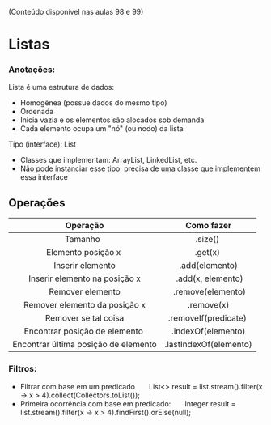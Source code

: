 (Conteúdo disponível nas aulas 98 e 99)

# Listas

### Anotações:
Lista é uma estrutura de dados:  
- Homogênea (possue dados do mesmo tipo)  
- Ordenada   
- Inicia vazia e os elementos são alocados sob demanda  
- Cada elemento ocupa um "nó" (ou nodo) da lista  

Tipo (interface): List
- Classes que implementam: ArrayList, LinkedList, etc.
- Não pode instanciar esse tipo, precisa de uma classe que implementem essa interface


## Operações
|               Operação               |       Como fazer       |
| :----------------------------------: | :--------------------: |
|               Tamanho                |        .size()         |
|          Elemento posição x          |        .get(x)         |
|           Inserir elemento           |     .add(elemento)     |
|     Inserir elemento na posição x    |    .add(x, elemento)   |
|           Remover elemento           |    .remove(elemento)   |
|     Remover elemento da posição x    |       .remove(x)       |
|         Remover se tal coisa         |  .removeIf(predicate)  |
|    Encontrar posição de elemento     |   .indexOf(elemento)   |
| Encontrar última posição de elemento | .lastIndexOf(elemento) |

### Filtros:  
- Filtrar com base em um predicado   
    List<> result = list.stream().filter(x -> x > 4).collect(Collectors.toList());  
- Primeira ocorrência com base em predicado:   
    Integer result = list.stream().filter(x -> x > 4).findFirst().orElse(null);  

